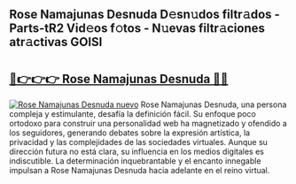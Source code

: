 ## Rose Namajunas Desnuda D𝚎sn𝚞dos filtr𝚊dos - Parts-tR2 Vid𝚎os f𝚘tos - N𝚞evas filtr𝚊ciones atr𝚊ctivas GOlSI

# <h2><a href="http://mb74yq.tromn.icu/?c=Rose+Namajunas+Desnuda">🔗👉👉👉 Rose Namajunas Desnuda 🔗🔗</a></h2>

[![Rose Namajunas Desnuda nuevo](https://i.imgur.com/pEAQMta.gif)](http://mb74yq.tromn.icu/?c=Rose+Namajunas+Desnuda)
Rose Namajunas Desnuda, una persona compleja y estimulante, desafía la definición fácil. Su enfoque poco ortodoxo para construir una personalidad web ha magnetizado y ofendido a los seguidores, generando debates sobre la expresión artística, la privacidad y las complejidades de las sociedades virtuales. Aunque su dirección futura no está clara, su influencia en los medios digitales es indiscutible. La determinación inquebrantable y el encanto innegable impulsan a Rose Namajunas Desnuda hacia adelante en el reino virtual.
